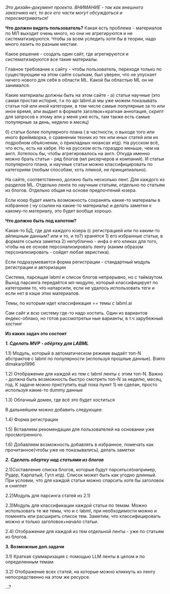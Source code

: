 *Это дизайн-документ проекта. ВНИМАНИЕ - так как внешнего заказчика нет, то все его части могут обсуждаться и пересматриваться!*

**Что должен видеть пользователь?**
Какая есть проблема - материалов по МЛ выходит очень много, но они не агрегируются и не систематизируются. Чтобы за всем уследить хотя бы в теории, надо много лазить по разным местам.

Какое решение - создать один сайт, где агрегируются и систематизируются все такие материалы.

Главное требование к сайту - чтобы пользователь, переходя только по существующим на этом сайте ссылкам, был уверен, что не упускает ничего нового для себя в области ML. Какой бы областью ML он не занимался.

Какие материалы должны быть на этом сайте - а) статьи научные (это самая простая история, т.к по api labml.ai мы уже можем показывать статьи той или иной категории, в том числе самые популярные за то или иное время, апи выдает в формате заголвок+краткая аннотация, скрипт для запросов к этому апи у меня уже есть, там также есть самые популярные за день, неделю и месяц)

б) статьи более популярного плана ( в частности, о выходе того или иного фреймворка, о сравнении техник из тех или иных статей или их подробном объяснении, о прикладных нюансах итд). На русском всё, что есть, есть на хабре. Но на русском есть гораздро меньше, чем на англ. Хотелось бы, чтобы агрегировалось на англ. Откуда именно можно брать статьи - ряд блогов (мл рисерчеров и компаний). И статьи популярного плана, и научные статьи можно классифицировать по категориям (любым способам, хоть ллмкой, не принципиально). 

На сайте, соответственно, должно быть несколько лент. Для каждого из разделов ML. Отдельно лента по научным статьям, отдельно по статьям из блогов. Отдельно общая на основе предпочтений юзера.

Если юзер будет иметь возможность сохранять какие-то материалы в избранное ( ну ссылки на какие-то материалы) и делать заметки к какому-то материалу, это будет вообще хорошо.


**Что должно быть под капотом?**

Какая-то БД, где для каждого юзера (с регистрацией или по каким-то айпишным данным? или и то, и то?) хранятся 1) его избранные статьи, в формате ссылка заметка 2) непублично - инфа о его кликах для того, чтобы на ее основе персонализировать ленту (какмм образом персонализировать - сойдет любая эвристика).

Если подразумевается форма регистрации - стандартный модуль регистрации и авторизации

Система, парсящая labml и список блогов непрерывно, но с таймаутом. Выход парсинга передаётся мл-модулю, который классифицирует по категориям то, что напарсили, если не удалось использовать теги и если нет в кэше этих материалов.

Темы, по которым идет классификация == темы с labml.ai

Сам сайт и всю систему где-то надо хостить. Один из вариантов яндекс-облако, но готов рассмотретьи ные варианты, в т.ч зарубежный хостинг

**Из каких задач это состоит**

***1. Сделать MVP - обёртку для LABML***

1.1) Модуль, который в автоматическом режиме выдаёт топ-N абстрактов с labml по популярности (используя прошлые данные). Взято dimakarp1996

1.2) Отображение для каждой из тем с labml ленты с этим топ-N. Важно - должна быть возможность быстро смотреть топ-N за неделю, месяц, год. К задаче можно приступить ещё пока пункт 1) не сделан, просто используя какие-то dummy данные

1.3) Облачный домен, где всё это будет хоститься

В дальнейшем можно добавить следующее:

1.4) Форма регистрации

1.5) Вставляем рекомендации для пользователей на основании уже просмотренного.

1.6) Добавляем возможность добавлять в избранное, помечать как прочитанное(чтобы уже не показывались), делать заметки

***2. Сделать обертку над статьями из блогов***

2.1)Составление списка блогов, которые будут парситься(например, Рудер, Карпатый, Гугл итд). Список может быть как угодно длинный. При условии, что для каждой статьи можно спарсить хотя бы заголовок и сниппет

2.2)Модуль для парсинга статей из 2.1)

2.3)Модуль для классификации каждой статьи по темам. Можно использовать те же темы, что и с labml, при необходимости можно и поменять или расширить список тем. Заметим, что классифицировать можно и только заголовок+начало статьи.

2.4) Отображение для каждой из тем отдельной ленты - уже по статьям из блогов.

**3. Возможные доп.задачи**

3.1) Краткая суммаризация с помощью LLM ленты в целом и по определенным темам

3.2) Отображение всех статей, на которые можно кликнуть из ленту непосредственно на этом же ресурсе.

...?
